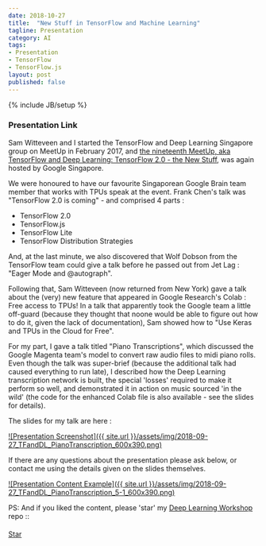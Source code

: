 ```yaml
---
date: 2018-10-27
title:  "New Stuff in TensorFlow and Machine Learning"
tagline: Presentation
category: AI
tags:
- Presentation
- TensorFlow
- TensorFlow.js
layout: post
published: false
---
```

{% include JB/setup %}



### Presentation Link

Sam Witteveen and I started the TensorFlow and Deep Learning Singapore group on MeetUp in February 2017,
and [the nineteenth MeetUp, aka TensorFlow and Deep Learning: TensorFlow 2.0 - the New Stuff](https://www.meetup.com/TensorFlow-and-Deep-Learning-Singapore/events/254809924/),
was again hosted by Google Singapore.

We were honoured to have our favourite Singaporean Google Brain team member that works with TPUs 
speak at the event.  Frank Chen's talk was "TensorFlow 2.0 is coming" - and comprised 4 parts :

*  TensorFlow 2.0
*  TensorFlow.js
*  TensorFlow Lite
*  TensorFlow Distribution Strategies

And, at the last minute, we also discovered that Wolf Dobson from the TensorFlow team could give a talk before
he passed out from Jet Lag : "Eager Mode and @autograph".

Following that, Sam Witteveen (now returned from New York) gave a talk about the (very) new feature that appeared in 
Google Research's Colab : Free access to TPUs!  In a talk that apparently took the Google team a little off-guard 
(because they thought that noone would be able to figure out how to do it, given the lack of documentation),
Sam showed how to "Use Keras and TPUs in the Cloud for Free".

For my part, I gave a talk titled "Piano Transcriptions", which discussed the Google Magenta team's model 
to convert raw audio files to midi piano rolls.  Even though the talk was super-brief 
(because the additional talk had caused everything to run late), I described how the Deep Learning transcription 
network is built, the special 'losses' required to make it perform so well, and 
demonstrated it in action on music sourced 'in the wild' (the code for the enhanced Colab file is also available - see the slides for details).

<!--

"Raw Audio to Piano Transcription" - Martin Andrews

Google's Magenta team has created a network to convert raw audio files to 
a midi piano roll, and has now released the python backend, a Colab notebook and
an in-browser (local Javascript) version.  Martin will describe how their Deep Learning
network is built, the special 'losses' required to make it perform so well, and 
demonstrate it in action on music sourced 'in the wild'.


Outline:
  Magenta project : "Raw Audio to Piano Transcription in the web browser (TensorFlow.js)"
    Discussion:
      https://www.reddit.com/r/MachineLearning/comments/9hkwcp/p_raw_audio_to_piano_transcription_in_the_web/
    Original Blog :
      https://magenta.tensorflow.org/onsets-frames  
    Original Code :
      Copy Colab notebook into drive
        Installs a whole bunch of .deb files, as well as some python packages
        Need to upload audio file readable by librosa
          eg : 04 - 12 Etudes, op. 10 No. 4 in C sharp minor.mp3
          eg : 401 - Someone To Watch Over Me.ogg
        Both work *Pretty well*
          Upload cell may need a couple of attempts on same file (check for 'uploading text')
        Transcribe cell spends most time converting midi->audio for Play button
      Updates:
        Create separate directory for uploaded audio 
        Read all files in directory
    Javascript:
      https://piano-scribe.glitch.me/

    Questions : 
      Are the dynamics captured = YES, apparently
        frame_predictions.shape # (8099, 88)  Booleans 
        onset_predictions.shape # (8099, 88)  Booleans
        velocity_values.shape   # (8099, 88)  # values range :-0.51426625 ...  1.3687868

Advertise 
  Deep Learning Developer Module 1 : JumpStart
  Deep Learning Developer Module 2+ 
  TF&DL next == ?
  Interns
  
!-->


The slides for my talk are here :

<a href="http://redcatlabs.com/2018-09-27_TFandDL_PianoTranscription/" target="_blank">
![Presentation Screenshot]({{ site.url }}/assets/img/2018-09-27_TFandDL_PianoTranscription_600x390.png)
</a>

If there are any questions about the presentation please ask below, 
or contact me using the details given on the slides themselves.

<a href="http://redcatlabs.com/2018-09-27_TFandDL_PianoTranscription/#/5/1" target="_blank">
![Presentation Content Example]({{ site.url }}/assets/img/2018-09-27_TFandDL_PianoTranscription_5-1_600x390.png)
</a>




PS:  And if you liked the content, please 'star' my <a href="https://github.com/mdda/deep-learning-workshop" target="_blank">Deep Learning Workshop</a> repo ::
<!-- From :: https://buttons.github.io/ -->
<!-- Place this tag where you want the button to render. -->
<span style="position:relative;top:5px;">
<a aria-label="Star mdda/deep-learning-workshop on GitHub" data-count-aria-label="# stargazers on GitHub" data-count-api="/repos/mdda/deep-learning-workshop#stargazers_count" data-count-href="/mdda/deep-learning-workshop/stargazers" data-icon="octicon-star" href="https://github.com/mdda/deep-learning-workshop" class="github-button">Star</a>
<!-- Place this tag right after the last button or just before your close body tag. -->
<script async defer id="github-bjs" src="https://buttons.github.io/buttons.js"></script>
</span>

